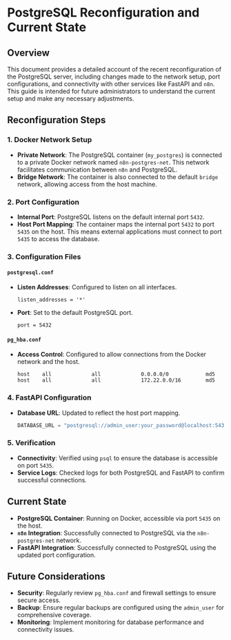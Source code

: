# PostgreSQL Reconfiguration and Current State

## Overview

This document provides a detailed account of the recent reconfiguration of the PostgreSQL server, including changes made to the network setup, port configurations, and connectivity with other services like FastAPI and `n8n`. This guide is intended for future administrators to understand the current setup and make any necessary adjustments.

## Reconfiguration Steps

### 1. Docker Network Setup

- **Private Network**: The PostgreSQL container (`my_postgres`) is connected to a private Docker network named `n8n-postgres-net`. This network facilitates communication between `n8n` and PostgreSQL.
- **Bridge Network**: The container is also connected to the default `bridge` network, allowing access from the host machine.

### 2. Port Configuration

- **Internal Port**: PostgreSQL listens on the default internal port `5432`.
- **Host Port Mapping**: The container maps the internal port `5432` to port `5435` on the host. This means external applications must connect to port `5435` to access the database.

### 3. Configuration Files

#### `postgresql.conf`

- **Listen Addresses**: Configured to listen on all interfaces.
  ```plaintext
  listen_addresses = '*'
  ```
- **Port**: Set to the default PostgreSQL port.
  ```plaintext
  port = 5432
  ```

#### `pg_hba.conf`

- **Access Control**: Configured to allow connections from the Docker network and the host.
  ```plaintext
  host    all             all             0.0.0.0/0            md5
  host    all             all             172.22.0.0/16        md5
  ```

### 4. FastAPI Configuration

- **Database URL**: Updated to reflect the host port mapping.
  ```python
  DATABASE_URL = "postgresql://admin_user:your_password@localhost:5435/omi_data"
  ```

### 5. Verification

- **Connectivity**: Verified using `psql` to ensure the database is accessible on port `5435`.
- **Service Logs**: Checked logs for both PostgreSQL and FastAPI to confirm successful connections.

## Current State

- **PostgreSQL Container**: Running on Docker, accessible via port `5435` on the host.
- **`n8n` Integration**: Successfully connected to PostgreSQL via the `n8n-postgres-net` network.
- **FastAPI Integration**: Successfully connected to PostgreSQL using the updated port configuration.

## Future Considerations

- **Security**: Regularly review `pg_hba.conf` and firewall settings to ensure secure access.
- **Backup**: Ensure regular backups are configured using the `admin_user` for comprehensive coverage.
- **Monitoring**: Implement monitoring for database performance and connectivity issues.
